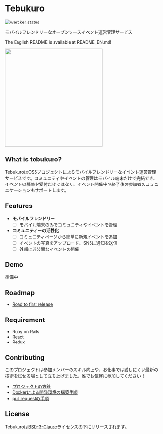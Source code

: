 # Tebukuro
[![wercker status](https://app.wercker.com/status/35e08da3b0a742e5c50ffac2670a821b/s/master "wercker status")](https://app.wercker.com/project/byKey/35e08da3b0a742e5c50ffac2670a821b)

モバイルフレンドリーなオープンソースイベント運営管理サービス

The English README is available at README_EN.md!

<img src="http://4.bp.blogspot.com/-dMHKByNfZxo/Uku9_iuHWHI/AAAAAAAAYqg/LjlcTLrN44o/s800/winter_tebukuro.png" width="320px">


## What is tebukuro?

TebukuroはOSSプロジェクトによるモバイルフレンドリーなイベント運営管理サービスです。コミュニティやイベントの管理はモバイル端末だけで完結でき、イベントの募集や受付だけではなく、イベント開催中や終了後の参加者のコミュニケーションもサポートします。


## Features

- **モバイルフレンドリー**
  - [ ] モバイル端末のみでコミュニティやイベントを管理

- **コミュニティーの活性化**
  - [ ] コミュニティページから簡単に新規イベントを追加
  - [ ] イベントの写真をアップロード、SNSに通知を送信
  - [ ] 外部に非公開なイベントの開催

## Demo
準備中

## Roadmap

- [Road to first release](https://github.com/shinosakarb/tebukuro/wiki/Roadmap#road-to-first-release)

## Requirement

- Ruby on Rails
- React
- Redux

## Contributing

このプロジェクトは参加メンバーのスキル向上や、お仕事では試しにくい最新の技術を試せる場として立ち上げました。誰でも気軽に参加してください！

- [プロジェクトの方針](https://github.com/shinosakarb/tebukuro/wiki/Kick-off)
- [Dockerによる開発環境の構築手順](https://github.com/shinosakarb/tebukuro/wiki/Setup#setup-for-development)
- [pull requestの手順](https://github.com/shinosakarb/tebukuro/wiki/Develop-tips#how-to-merge-pull-request)

## License

Tebukuroは[BSD-3-Clause](https://opensource.org/licenses/BSD-3-Clause)ライセンスの下にリリースされます。
